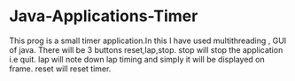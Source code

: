 # Java-Applications-Timer
This prog is a small timer application.In this I have used multithreading , GUI of java.
There will be 3 buttons reset,lap,stop.
stop will stop the application i.e quit.
lap will note down lap timing and simply it will be displayed on frame.
reset will reset timer.
